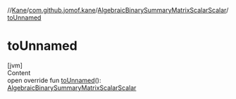 //[Kane](../../index.md)/[com.github.jomof.kane](../index.md)/[AlgebraicBinarySummaryMatrixScalarScalar](index.md)/[toUnnamed](to-unnamed.md)



# toUnnamed  
[jvm]  
Content  
open override fun [toUnnamed](to-unnamed.md)(): [AlgebraicBinarySummaryMatrixScalarScalar](index.md)  



